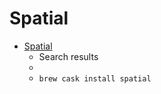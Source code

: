 # Spatial
- [Spatial](https://spatialos.improbable.io/docs)
  -  Search results
  - 
  - `brew cask install spatial`
